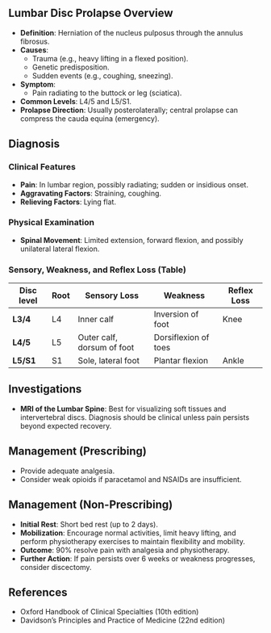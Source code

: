 ## Lumbar Disc Prolapse Overview

- **Definition**: Herniation of the nucleus pulposus through the annulus fibrosus.
- **Causes**: 
  - Trauma (e.g., heavy lifting in a flexed position).
  - Genetic predisposition.
  - Sudden events (e.g., coughing, sneezing).
- **Symptom**:
  - Pain radiating to the buttock or leg (sciatica).
- **Common Levels**: L4/5 and L5/S1.
- **Prolapse Direction**: Usually posterolaterally; central prolapse can compress the cauda equina (emergency).

## **Diagnosis**

### Clinical Features
- **Pain**: In lumbar region, possibly radiating; sudden or insidious onset.
- **Aggravating Factors**: Straining, coughing.
- **Relieving Factors**: Lying flat.

### Physical Examination
- **Spinal Movement**: Limited extension, forward flexion, and possibly unilateral lateral flexion.

### Sensory, Weakness, and Reflex Loss (Table)

| Disc level | Root | Sensory Loss | Weakness | Reflex Loss |
|------------|------|--------------|----------|-------------|
| **L3/4**   | L4   | Inner calf   | Inversion of foot | Knee        |
| **L4/5**   | L5   | Outer calf, dorsum of foot | Dorsiflexion of toes |             |
| **L5/S1**  | S1   | Sole, lateral foot | Plantar flexion | Ankle      |

## **Investigations**

- **MRI of the Lumbar Spine**: Best for visualizing soft tissues and intervertebral discs. Diagnosis should be clinical unless pain persists beyond expected recovery.

## **Management (Prescribing)**

- Provide adequate analgesia.
- Consider weak opioids if paracetamol and NSAIDs are insufficient.

## **Management (Non-Prescribing)**

- **Initial Rest**: Short bed rest (up to 2 days).
- **Mobilization**: Encourage normal activities, limit heavy lifting, and perform physiotherapy exercises to maintain flexibility and mobility.
- **Outcome**: 90% resolve pain with analgesia and physiotherapy.
- **Further Action**: If pain persists over 6 weeks or weakness progresses, consider discectomy.

## **References**

- Oxford Handbook of Clinical Specialties (10th edition)
- Davidson’s Principles and Practice of Medicine (22nd edition)